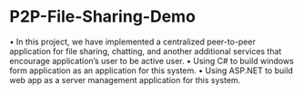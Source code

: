 # P2P-File-Sharing-Demo
• In this project, we have implemented a centralized peer-to-peer application for file sharing, chatting, and another additional services that encourage application’s user to be active user. • Using C# to build windows form application as an application for this system. • Using ASP.NET to build web app as a server management application for this system.
